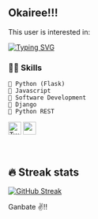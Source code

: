 ## Okairee!!! 

This user is interested in: 

[![Typing SVG](https://readme-typing-svg.herokuapp.com?font=Sherif&size=40&pause=900&color=305042&center=true&vCenter=true&width=1000&height=100&lines=BackEnd+Engineering;Technical+Writing;Software+Development)](https://git.io/typing-svg)

### 👨‍💻 Skills
    💬 Python (Flask) 
    💬 Javascript 
    💬 Software Development
    💬 Django 
    💬 Python REST 

<!-- Social icons section -->
<p align="left">
 <a href="https://twitter.com/mba_oma"><img width="26px" alt="Twitter" title="Twitter" src="https://i.imgur.com/LS08Auh.png"/></a>
 <a href="https://linkedin.com/in/mbaoma-chioma-mary" alt="LinkedIn"><img width="26px" src="https://i.imgur.com/VgmUYaC.png"/></a>
</p>   &#8287;&#8287;&#8287;&#8287;&#8287;

## 🔥 Streak stats
[![GitHub Streak](http://github-readme-streak-stats.herokuapp.com?user=Mbaoma&theme=cobalt)](https://git.io/streak-stats)
<br>
 
Ganbate ✌!! <br>
 

